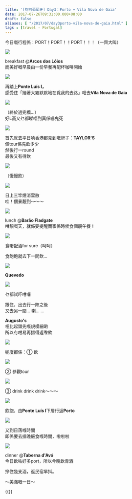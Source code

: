 ```yaml
---
title: '[抱抱葡萄牙] Day3：Porto ↔ Vila Nova de Gaia'
date: 2017-07-26T09:31:00.000+08:00
draft: false
aliases: [ "/2017/07/day3porto-vila-nova-de-gaia.html" ]
tags : [travel - Portugal]
---
```


今日嘅行程係：PORT！PORT！！PORT！！！（一齊大叫）  

[![](https://c1.staticflickr.com/5/4242/35704783731_43e8f39f16_z.jpg)](https://c1.staticflickr.com/5/4242/35704783731_43e8f39f16_z.jpg)

breakfast @**Arcos dos Lóios**  
而美好嘅早晨由一份早餐再配杯咖啡開始  

[![](https://c1.staticflickr.com/5/4265/35837159435_2500b94626_z.jpg)](https://c1.staticflickr.com/5/4265/35837159435_2500b94626_z.jpg)

再踏上**Ponte Luís I，**  
感受住「撥著大霧默默地在覓我的去路」咁去**Vila Nova de Gaia**  

[![](https://c1.staticflickr.com/5/4258/35705097101_66a823c32c_z.jpg)](https://c1.staticflickr.com/5/4258/35705097101_66a823c32c_z.jpg)

（終於過完橋...）  
好L高又乜都睇唔到真係嚇鬼死  

[![](https://c1.staticflickr.com/5/4284/35796975426_a0a7c330c7_z.jpg)](https://c1.staticflickr.com/5/4284/35796975426_a0a7c330c7_z.jpg)

首先就去平日响香港都見到嘅牌子：**TAYLOR'S**  
個tour係先飲少少  
然後行一round  
最後又有得飲  

[![](https://c1.staticflickr.com/5/4290/35837396835_b355631218_z.jpg)](https://c1.staticflickr.com/5/4290/35837396835_b355631218_z.jpg)

（慢慢飲）  

[![](https://c1.staticflickr.com/5/4236/34997256864_43e6f1d99b_z.jpg)](https://c1.staticflickr.com/5/4236/34997256864_43e6f1d99b_z.jpg)

日上三竿煙消雲散  
哇！個景靚到～～～  

[![](https://c1.staticflickr.com/5/4218/35449369210_9d7dc9b698_z.jpg)](https://c1.staticflickr.com/5/4218/35449369210_9d7dc9b698_z.jpg)

lunch @**Barão Fladgate**  
咁靚嘅天，就係要提醒而家係時候食個靚午餐！  

[![](https://c1.staticflickr.com/5/4231/34997557214_59fb8e817c_z.jpg)](https://c1.staticflickr.com/5/4231/34997557214_59fb8e817c_z.jpg)

食嘢配酒for sure（呵呵）  
  
食飽飽就去下一間飲...  
  
  

[![](https://c1.staticflickr.com/5/4214/34997662964_359b8b7a4d_z.jpg)](https://c1.staticflickr.com/5/4214/34997662964_359b8b7a4d_z.jpg)

**Quevedo**  

[![](https://c1.staticflickr.com/5/4236/35797501186_9b3c2124e6_z.jpg)](https://c1.staticflickr.com/5/4236/35797501186_9b3c2124e6_z.jpg)

乜都試吓咁囉  
  
跟住，出去行一陣之後  
又去另一間... 喇... ...  
  
**Augusto's**  
相比起頭先嘅規模細啲  
所以冇咁易再搵得返嚟飲  

[![](https://c1.staticflickr.com/5/4206/34998029254_edce59c4ce_z.jpg)](https://c1.staticflickr.com/5/4206/34998029254_edce59c4ce_z.jpg)

呢度都係：① 飲  

[![](https://c1.staticflickr.com/5/4210/35669217122_9a8d44f789_z.jpg)](https://c1.staticflickr.com/5/4210/35669217122_9a8d44f789_z.jpg)

② 參觀tour  

[![](https://c1.staticflickr.com/5/4261/35028657693_e73dec46ed_z.jpg)](https://c1.staticflickr.com/5/4261/35028657693_e73dec46ed_z.jpg)

③ drink drink drink～～～  

[![](https://c1.staticflickr.com/5/4285/35669360632_246449ce2b_z.jpg)](https://c1.staticflickr.com/5/4285/35669360632_246449ce2b_z.jpg)

飲飽，由**Ponte Luís I**下層行返**Porto**  

[![](https://c1.staticflickr.com/5/4286/35028867283_bac9c07b23_z.jpg)](https://c1.staticflickr.com/5/4286/35028867283_bac9c07b23_z.jpg)

又到日落嘅時間  
即係要去搵晚飯食嘅時間，啦啦啦  

[![](https://c1.staticflickr.com/5/4205/35670101732_8b67a36bd8_z.jpg)](https://c1.staticflickr.com/5/4205/35670101732_8b67a36bd8_z.jpg)

dinner @**Taberna d'Avó**  
今日飲咗好多port，所以今晚飲青酒  
  
拎住幾支酒，返民宿早抖。  
  
～美滿嘅一日～  
  

{{<portugal>}}  
